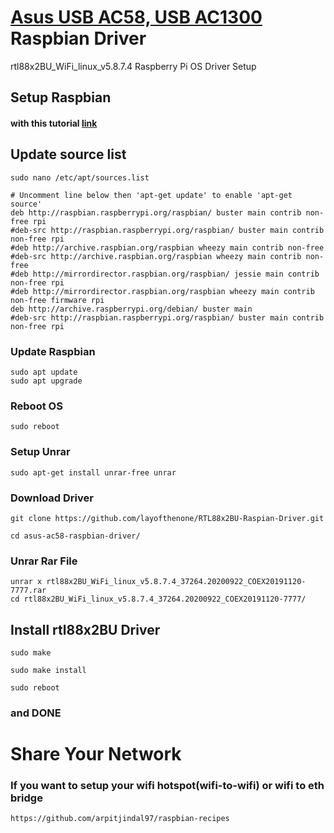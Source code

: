 # [Asus USB AC58, USB AC1300](https://www.asus.com/Networking-IoT-Servers/Adapters/All-series/USB-AC58/) Raspbian Driver
rtl88x2BU_WiFi_linux_v5.8.7.4 Raspberry Pi OS Driver Setup

## Setup Raspbian 
#### with this tutorial [link](https://www.tomshardware.com/reviews/raspberry-pi-set-up-how-to,6029.html)

## Update source list
```
sudo nano /etc/apt/sources.list
```
```
# Uncomment line below then 'apt-get update' to enable 'apt-get source'
deb http://raspbian.raspberrypi.org/raspbian/ buster main contrib non-free rpi
#deb-src http://raspbian.raspberrypi.org/raspbian/ buster main contrib non-free rpi
#deb http://archive.raspbian.org/raspbian wheezy main contrib non-free
#deb-src http://archive.raspbian.org/raspbian wheezy main contrib non-free
#deb http://mirrordirector.raspbian.org/raspbian/ jessie main contrib non-free rpi
#deb http://mirrordirector.raspbian.org/raspbian wheezy main contrib non-free firmware rpi
deb http://archive.raspberrypi.org/debian/ buster main
#deb-src http://raspbian.raspberrypi.org/raspbian/ buster main contrib non-free rpi
```

### Update Raspbian
```
sudo apt update
sudo apt upgrade
```

### Reboot OS
```
sudo reboot
```
### Setup Unrar
```
sudo apt-get install unrar-free unrar
```

### Download Driver
```
git clone https://github.com/layofthenone/RTL88x2BU-Raspian-Driver.git
```
```
cd asus-ac58-raspbian-driver/
```

### Unrar Rar File
```
unrar x rtl88x2BU_WiFi_linux_v5.8.7.4_37264.20200922_COEX20191120-7777.rar
cd rtl88x2BU_WiFi_linux_v5.8.7.4_37264.20200922_COEX20191120-7777/
```

## Install rtl88x2BU Driver
```
sudo make
```
```
sudo make install
```
```
sudo reboot
```
### and DONE




# Share Your Network
### If you want to setup your wifi hotspot(wifi-to-wifi) or wifi to eth bridge
`
https://github.com/arpitjindal97/raspbian-recipes
`
